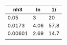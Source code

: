 | nh3    | ln   | 1/   |
| ------ | ---- | ---- |
| 0.05   | 3    | 20   |
| 0.0173 | 4.06 | 57.8 |
| 0.00601 | 2.69 | 14.7 |
|        |      |      |
